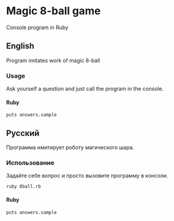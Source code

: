 # Magic 8-ball game
Console program in Ruby

## English ##
Program imitates work of magic 8-ball 

### Usage ###
Ask yourself a question and just call the program in the console.

#### Ruby
```
puts answers.sample
```


## Русский ##
Программа имитирует роботу магического шара.

### Использование ###
Задайте себе вопрос и просто вызовите программу в консоли.
```
ruby 8ball.rb
```

#### Ruby
```
puts answers.sample
```
